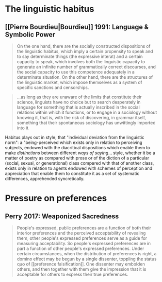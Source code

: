 # The linguistic habitus

## [[Pierre Bourdieu|Bourdieu]] 1991: Language & Symbolic Power

> On the one hand, there are the socially constructed dispositions of the linguistic habitus, which imply a certain propensity to speak and to say determinate things (the expressive interat) and a certain capacity to speak, which involves both the linguistic capacity to generate an infinite number of grammatically correct discourses, and the social capacity to use this competence adequately in a determinate situation. On the other hand, there are the structures of the linguistic market, which impose themselves as a system of specific sanctions and censorships.

> ...as long as they are unaware of the limits that constitute their science, linguists have no choice but to search desperately in language for something that is actually inscribed in the social relations within which it functions, or to engage in a sociology without knowing it, that is, with the risk of discovering, in grammar itself, something that their spontaneous sociology has unwittingly imported into it.

Habitus plays out in style, that "individual deviation from the linguistic norm": a "being-perceived which exists only in relation to perceiving subjects, endowed with the diacritical dispositions which enable them to make _distinctions_ between different _ways of saying_... style, whether it be a matter of poetry as compared with prose or of the diction of a particular (social, sexual, or generational) class compared with that of another class, exists only in relation to agents endowed with schemes of perception and appreciation that enable them to constitute it as a set of systematic differences, apprehended syncretically.

# Pressure on preferences

## Perry 2017: Weaponized Sacredness

> People's expressed, public preferences are a function of both their interior preferences and the perceived acceptability of revealing them; other people's expressed preferences serve as a guide for measuring acceptability. So people's expressed preferences are in part a function of other people's expressed preferences. Under certain circumstances, when the distribution of preferences is right, a domino effect may be begun by a single dissenter, toppling the status quo of [[preference falsification]]. One dissenter may embolden others, and then together with them give the impression that it is acceptable for others to express their true preferences.